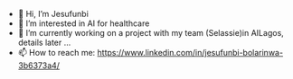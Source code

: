 - 👋 Hi, I’m Jesufunbi
- 👀 I’m interested in AI for healthcare
- 🌱 I’m currently working on a project with my team (Selassie)in AILagos, details later ...
- 📫 How to reach me: https://www.linkedin.com/in/jesufunbi-bolarinwa-3b6373a4/

<!---
rhita-abocoder/rhita-abocoder is a ✨ special ✨ repository because its `README.md` (this file) appears on your GitHub profile.
You can click the Preview link to take a look at your changes.
--->
